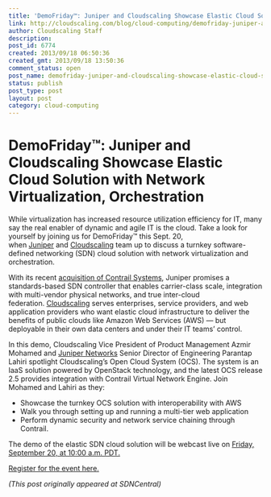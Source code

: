 ```yaml
---
title: 'DemoFriday™: Juniper and Cloudscaling Showcase Elastic Cloud Solution with Network Virtualization, Orchestration'
link: http://cloudscaling.com/blog/cloud-computing/demofriday-juniper-and-cloudscaling-showcase-elastic-cloud-solution-with-network-virtualization-orchestration/
author: Cloudscaling Staff
description: 
post_id: 6774
created: 2013/09/18 06:50:36
created_gmt: 2013/09/18 13:50:36
comment_status: open
post_name: demofriday-juniper-and-cloudscaling-showcase-elastic-cloud-solution-with-network-virtualization-orchestration
status: publish
post_type: post
layout: post
category: cloud-computing
---
```


# DemoFriday™: Juniper and Cloudscaling Showcase Elastic Cloud Solution with Network Virtualization, Orchestration

While virtualization has increased resource utilization efficiency for IT, many say the real enabler of dynamic and agile IT is the cloud. Take a look for yourself by joining us for DemoFriday™ this Sept. 20, when [Juniper](http://www.sdncentral.com/listings/juniper-networks) and [Cloudscaling](http://www.sdncentral.com/listings/cloudscaling) team up to discuss a turnkey software-defined networking (SDN) cloud solution with network virtualization and orchestration.

With its recent [acquisition of Contrail Systems](http://www.sdncentral.com/news/juniper-new-sdn-strategy-contrail-role/2013/01/), Juniper promises a standards-based SDN controller that enables carrier-class scale, integration with multi-vendor physical networks, and true inter-cloud federation. [Cloudscaling](http://www.sdncentral.com/listings/cloudscaling) serves enterprises, service providers, and web application providers who want elastic cloud infrastructure to deliver the benefits of public clouds like Amazon Web Services (AWS) — but deployable in their own data centers and under their IT teams’ control.

In this demo, Cloudscaling Vice President of Product Management Azmir Mohamed and [Juniper Networks](http://www.sdncentral.com/listings/juniper-networks) Senior Director of Engineering Parantap Lahiri spotlight Cloudscaling’s Open Cloud System (OCS). The system is an IaaS solution powered by OpenStack technology, and the latest OCS release 2.5 provides integration with Contrail Virtual Network Engine. Join Mohamed and Lahiri as they:

  * Showcase the turnkey OCS solution with interoperability with AWS
  * Walk you through setting up and running a multi-tier web application
  * Perform dynamic security and network service chaining through Contrail.

The demo of the elastic SDN cloud solution will be webcast live on [Friday, September 20, at 10:00 a.m. PDT.](http://www.sdncentral.com/events/juniper-cloudscaling-sdn-demo/)

[Register for the event here.](http://www.sdncentral.com/events/juniper-cloudscaling-sdn-demo/)

_(This post originally appeared at SDNCentral)_